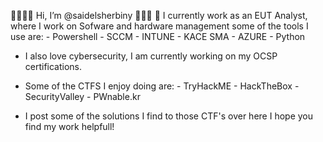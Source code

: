 👋👋👋👋 Hi, I’m @saidelsherbiny 👋👋👋
👀 I currently work as an EUT Analyst, where I work on Sofware and hardware management
some of the tools I use are:
                       - Powershell
                       - SCCM
                       - INTUNE
                       - KACE SMA
                       - AZURE
                       - Python

- I also love cybersecurity, I am currently working on my OCSP certifications.
- Some of the CTFS I enjoy doing are:
                        - TryHackME
                        - HackTheBox
                        - SecurityValley
                        - PWnable.kr
                   
- I post some of the solutions I find to those CTF's over here I hope you find my work helpfull!
